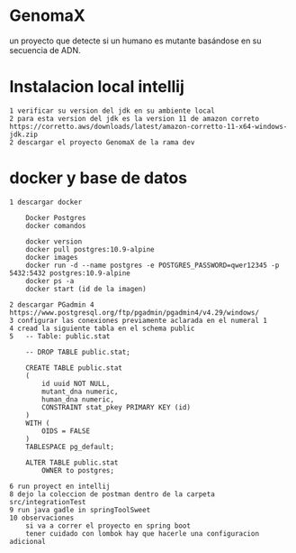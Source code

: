 # GenomaX
un proyecto que detecte si un humano es mutante basándose en su secuencia de ADN.

# Instalacion local intellij

	1 verificar su version del jdk en su ambiente local
	2 para esta version del jdk es la version 11 de amazon correto https://corretto.aws/downloads/latest/amazon-corretto-11-x64-windows-jdk.zip
	2 descargar el proyecto GenomaX de la rama dev
	
# docker y base de datos
	
	1 descargar docker
	
		Docker Postgres
		docker comandos

		docker version
		docker pull postgres:10.9-alpine
		docker images
		docker run -d --name postgres -e POSTGRES_PASSWORD=qwer12345 -p 5432:5432 postgres:10.9-alpine
		docker ps -a
		docker start (id de la imagen)
		
	2 descargar PGadmin 4 https://www.postgresql.org/ftp/pgadmin/pgadmin4/v4.29/windows/
	3 configurar las conexiones previamente aclarada en el numeral 1
	4 cread la siguiente tabla en el schema public
	5 	-- Table: public.stat

		-- DROP TABLE public.stat;

		CREATE TABLE public.stat
		(
			id uuid NOT NULL,
			mutant_dna numeric,
			human_dna numeric,
			CONSTRAINT stat_pkey PRIMARY KEY (id)
		)
		WITH (
			OIDS = FALSE
		)
		TABLESPACE pg_default;

		ALTER TABLE public.stat
			OWNER to postgres;
			
	6 run proyect en intellij
	8 dejo la coleccion de postman dentro de la carpeta src/integrationTest
	9 run java gadle in springToolSweet
	10 observaciones
		si va a correr el proyecto en spring boot
		tener cuidado con lombok hay que hacerle una configuracion adicional
